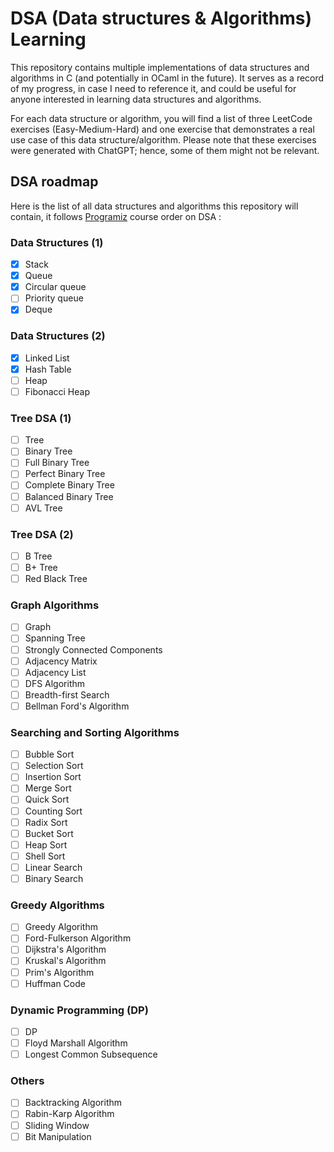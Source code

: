 # DSA (Data structures & Algorithms) Learning

This repository contains multiple implementations of data structures and algorithms in C (and potentially in OCaml in the future). It serves as a record of my progress, in case I need to reference it, and could be useful for anyone interested in learning data structures and algorithms.

For each data structure or algorithm, you will find a list of three LeetCode exercises (Easy-Medium-Hard) and one exercise that demonstrates a real use case of this data structure/algorithm. Please note that these exercises were generated with ChatGPT; hence, some of them might not be relevant.

## DSA roadmap

Here is the list of all data structures and algorithms this repository will contain, it follows [Programiz](https://www.programiz.com/dsa) course order on DSA :

### Data Structures (1)

- [x]  Stack
- [x]  Queue
- [x]  Circular queue
- [ ]  Priority queue
- [x]  Deque

### Data Structures (2)

- [x]  Linked List
- [x]  Hash Table
- [ ]  Heap
- [ ]  Fibonacci Heap

### Tree DSA (1)

- [ ]  Tree
- [ ]  Binary Tree
- [ ]  Full Binary Tree
- [ ]  Perfect Binary Tree
- [ ]  Complete Binary Tree
- [ ]  Balanced Binary Tree
- [ ]  AVL Tree

### Tree DSA (2)

- [ ]  B Tree
- [ ]  B+ Tree
- [ ]  Red Black Tree

### Graph Algorithms

- [ ]  Graph
- [ ]  Spanning Tree
- [ ]  Strongly Connected Components
- [ ]  Adjacency Matrix
- [ ]  Adjacency List
- [ ]  DFS Algorithm
- [ ]  Breadth-first Search
- [ ]  Bellman Ford's Algorithm

### Searching and Sorting Algorithms

- [ ]  Bubble Sort
- [ ]  Selection Sort
- [ ]  Insertion Sort
- [ ]  Merge Sort
- [ ]  Quick Sort
- [ ]  Counting Sort
- [ ]  Radix Sort
- [ ]  Bucket Sort
- [ ]  Heap Sort
- [ ]  Shell Sort
- [ ]  Linear Search
- [ ]  Binary Search

### Greedy Algorithms

- [ ]  Greedy Algorithm
- [ ]  Ford-Fulkerson Algorithm
- [ ]  Dijkstra's Algorithm
- [ ]  Kruskal's Algorithm
- [ ]  Prim's Algorithm
- [ ]  Huffman Code

### Dynamic Programming (DP)

- [ ]  DP
- [ ]  Floyd Marshall Algorithm
- [ ]  Longest Common Subsequence

### Others

- [ ]  Backtracking Algorithm
- [ ]  Rabin-Karp Algorithm
- [ ]  Sliding Window
- [ ]  Bit Manipulation